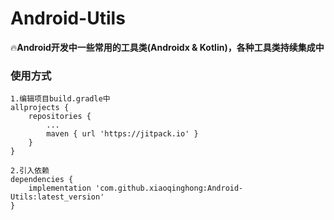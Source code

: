 # Android-Utils
🔥**Android开发中一些常用的工具类(Androidx & Kotlin)，各种工具类持续集成中**  
### 使用方式
```
1.编辑项目build.gradle中
allprojects {
    repositories {
        ...
        maven { url 'https://jitpack.io' }
    }
}

2.引入依赖
dependencies {
    implementation 'com.github.xiaoqinghong:Android-Utils:latest_version'
}
```
